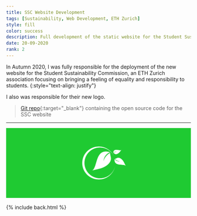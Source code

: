 ```yaml
---
title: SSC Website Development
tags: [Sustainability, Web Development, ETH Zurich]
style: fill
color: success
description: Full development of the static website for the Student Sustainability Commission at ETH Zurich
date: 20-09-2020
rank: 2
---
```


In Autumn 2020, I was fully responsible for the deployment of the new website for the Student Sustainability Commission, an ETH Zurich association focusing on bringing a feeling of equality and responsibility to students.
{:style="text-align: justify"}

I also was responsible for their new logo.

> [Git repo](https://gitlab.com/maximeraafat/ssc){:target="_blank"} containing the open source code for the SSC website

<hr>

<div align="center">
  <a href="https://ssc.ethz.ch" target="_blank">
    <img src="/assets/projects/ssc_logo.svg" alt="ssc_logo" class="img-style">
  </a>
</div>

{% include back.html %}
